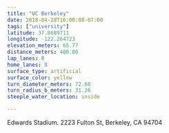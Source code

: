 ```yaml
---
title: "UC Berkeley"
date: 2018-04-28T16:00:08-07:00
tags: ["university"]
latitude: 37.8689711
longitude: -122.264723
elevation_meters: 65.77
distance_meters: 400.00
lap_lanes: 8
home_lanes: 8
surface_type: artificial
surface_color: yellow
turn_diameter_meters: 72.68
turn_radius_b_meters: 31.26
steeple_water_location: inside

---
```

Edwards Stadium. 2223 Fulton St, Berkeley, CA 94704
<!--more-->
